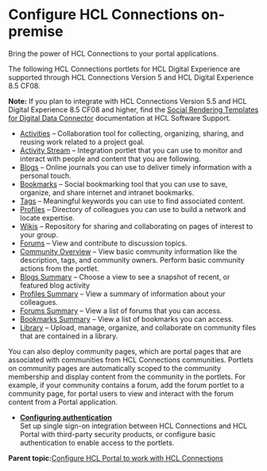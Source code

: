 # Configure HCL Connections on-premise 

Bring the power of HCL Connections to your portal applications.

The following HCL Connections portlets for HCL Digital Experience are supported through HCL Connections Version 5 and HCL Digital Experience 8.5 CF08.

**Note:** If you plan to integrate with HCL Connections Version 5.5 and HCL Digital Experience 8.5 CF08 and higher, find the [Social Rendering Templates for Digital Data Connector](https://support.hcltechsw.com/csm) documentation at HCL Software Support.

-   [Activities](connections_portlets_activities.md) – Collaboration tool for collecting, organizing, sharing, and reusing work related to a project goal.
-   [Activity Stream](connections_portlets_activity_stream.md) – Integration portlet that you can use to monitor and interact with people and content that you are following.
-   [Blogs](connections_portlets_blogs_detail.md) – Online journals you can use to deliver timely information with a personal touch.
-   [Bookmarks](connections_portlet_bookmarks.md) – Social bookmarking tool that you can use to save, organize, and share internet and intranet bookmarks.
-   [Tags](connections_portlets_tags.md) – Meaningful keywords you can use to find associated content.
-   [Profiles](connections_portlets_profiles.md) – Directory of colleagues you can use to build a network and locate expertise.
-   [Wikis](connections_portlets_wikis.md) – Repository for sharing and collaborating on pages of interest to your group.
-   [Forums](connections_portlets_forum.md) – View and contribute to discussion topics.
-   [Community Overview](connections_portlets_community_overview.md) – View basic community information like the description, tags, and community owners. Perform basic community actions from the portlet.
-   [Blogs Summary](connections_portlets_blogs_sum.md) – Choose a view to see a snapshot of recent, or featured blog activity
-   [Profiles Summary](connections_portlets_profiles_sum.md) – View a summary of information about your colleagues.
-   [Forums Summary](connections_portlets_forums_sum.md) – View a list of forums that you can access.
-   [Bookmarks Summary](connections_portlets_bookmarks_sum.md) – View a list of bookmarks you can access.
-   [Library](connections_portlet_library.md) – Upload, manage, organize, and collaborate on community files that are contained in a library.

You can also deploy community pages, which are portal pages that are associated with communities from HCL Connections communities. Portlets on community pages are automatically scoped to the community membership and display content from the community in the portlets. For example, if your community contains a forum, add the forum portlet to a community page, for portal users to view and interact with the forum content from a Portal application.

-   **[Configuring authentication ](../connect/c_connections_portlets_SSO_config.md)**  
Set up single sign-on integration between HCL Connections and HCL Portal with third-party security products, or configure basic authentication to enable access to the portlets.

**Parent topic:**[Configure HCL Portal to work with HCL Connections ](../connect/c_connections_overview.md)

